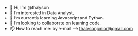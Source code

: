 - 👋 Hi, I’m @thalyson
- 👀 I’m interested in Data Analyst, 
- 🌱 I’m currently learning Javascript and Python.
- 💞️ I’m looking to collaborate on learning code.
- 📫 How to reach me: by e-mail --> thalysonjunior@gmail.com

<!---
thalyson/thalyson is a ✨ special ✨ repository because its `README.md` (this file) appears on your GitHub profile.
You can click the Preview link to take a look at your changes.
--->
